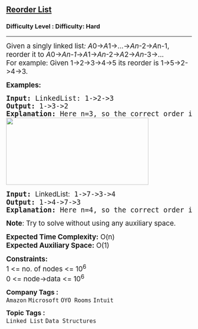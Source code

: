 <h2><a href="https://www.geeksforgeeks.org/problems/reorder-list/1?page=2&difficulty=Hard&sortBy=submissions">Reorder List</a></h2><h3>Difficulty Level : Difficulty: Hard</h3><hr><div class="problems_problem_content__Xm_eO"><p><span style="font-size: 14pt;">Given a singly linked list<em>: A</em>0→<em>A</em>1→...→<em>A</em><em>n</em>-2→<em>A</em>n-1, reorder it to <em>A</em>0→<em>A</em><em>n-1</em>→<em>A</em>1→<em>A</em><em>n</em>-2→<em>A</em>2→<em>A</em><em>n</em>-3→...</span><br><span style="font-size: 14pt;">For example: Given 1-&gt;2-&gt;3-&gt;4-&gt;5 its reorder is 1-&gt;5-&gt;2-&gt;4-&gt;3.</span></p>
<p><span style="font-size: 14pt;"><strong>Examples:</strong></span></p>
<pre><span style="font-size: 14pt;"><strong>Input: </strong>LinkedList: 1-&gt;2-&gt;3
<strong>Output: </strong>1-&gt;3-&gt;2
<strong>Explanation: </strong>Here n=3, so the correct order is<em> A</em>0→<em>A</em><em>2</em>→<em>A</em><em>1<br><img src="https://media.geeksforgeeks.org/img-practice/prod/addEditProblem/700138/Web/Other/blobid0_1722946913.png" width="386" height="182"></em></span></pre>
<pre><span style="font-size: 14pt;"><strong>Input: </strong><span style="font-size: 14pt; font-family: -apple-system, BlinkMacSystemFont, 'Segoe UI', Roboto, Oxygen, Ubuntu, Cantarell, 'Open Sans', 'Helvetica Neue', sans-serif;">LinkedList:</span> 1-&gt;7-&gt;3-&gt;4
<strong>Output: </strong>1-&gt;4-&gt;7-&gt;3
<strong>Explanation: </strong>Here n=4, so the correct order is<em> A</em>0→<em>A</em><em>3</em>→<em>A</em><em>1</em>→<em>A</em><em>2</em></span></pre>
<p><span style="font-size: 14pt;"><strong>Note</strong>: Try to solve without using any auxiliary space.</span></p>
<p><span style="font-size: 14pt;"><strong>Expected Time Complexity:</strong> O(n)</span><br><span style="font-size: 14pt;"><strong>Expected Auxiliary Space:</strong>&nbsp;O(1)</span></p>
<p><span style="font-size: 14pt;"><strong>Constraints:</strong></span><br><span style="font-size: 14pt;">1 &lt;= no. of nodes &lt;= 10<sup>6</sup></span><br><span style="font-size: 14pt;">0 &lt;= node-&gt;data &lt;= 10<sup>6</sup></span></p></div><p><span style=font-size:18px><strong>Company Tags : </strong><br><code>Amazon</code>&nbsp;<code>Microsoft</code>&nbsp;<code>OYO Rooms</code>&nbsp;<code>Intuit</code>&nbsp;<br><p><span style=font-size:18px><strong>Topic Tags : </strong><br><code>Linked List</code>&nbsp;<code>Data Structures</code>&nbsp;